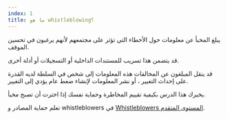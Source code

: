 ```yaml
---
index: 1
title: ما هو whistleblowing؟
---
```

يبلغ المخبأ عن معلومات حول الأخطاء التي تؤثر على مجتمعهم لأنهم يرغبون في تحسين الموقف.

قد يتضمن هذا تسريب للمستندات الداخلية أو التسجيلات أو أدلة أخرى.

قد ينقل المبلغون عن المخالفات هذه المعلومات إلى شخص في السلطة لديه القدرة على إحداث التغيير ، أو نشر المعلومات لإنشاء ضغط عام يؤدي إلى التغيير.

يخبرك هذا الدرس بكيفية تقييم المخاطرة وحماية نفسك إذا اخترت أن تصبح مخبأ.

تعلم حماية المصادر و whistleblowers في [Whistleblowers المستوى المتقدم](umbrella://work/whistleblowers/advanced).